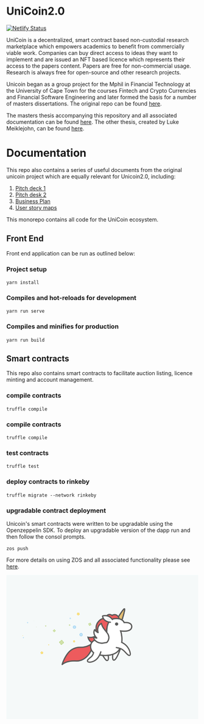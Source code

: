 # UniCoin2.0

[![Netlify Status](https://api.netlify.com/api/v1/badges/63c88402-22eb-4298-9a5b-0f661833414b/deploy-status)](https://app.netlify.com/sites/unicoin-dapp/deploys)

UniCoin is a decentralized, smart contract based non-custodial research marketplace which empowers academics to benefit from commercially viable work. Companies can buy direct access to ideas they want to implement and are issued an NFT based licence which represents their access to the papers content. Papers are free for non-commercial usage. Research is always free for open-source and other research projects.

Unicoin began as a group project for the Mphil in Financial Technology at the University of Cape Town for the courses Fintech and Crypto Currencies and Financial Software Engineering and later formed the basis for a number of masters dissertations. The original repo can be found [here](https://github.com/unicoinlicences/unicoindapp).

The masters thesis accompanying this repository and all associated documentation can be found [here](./documentation/Thesis.pdf). The other thesis, created by Luke Meiklejohn, can be found [here](https://github.com/lukemeiklejohn/HowToAttributeCredit).


# Documentation
This repo also contains a series of useful documents from the original unicoin project which are equally relevant for Unicoin2.0, including:

1) [Pitch deck 1](https://docs.google.com/presentation/d/121boHtItNj7PwzCdGhnDnEfL1r_Td9rAW86ny1Dp914/edit?usp=sharing)
2) [Pitch desk 2](https://drive.google.com/file/d/1d-NUUu8NgdDsqG7XaDggYe0KmbHDtW7n/view?usp=sharing)
3) [Business Plan](https://docs.google.com/document/d/1iGCbeWvZtk4chdc_CnT9JuZWNwgtNJcFvyyo_UosyZA/edit?usp=sharing)
4) [User story maps](https://app.cardboardit.com/maps/guests/e25edd87044ecad844f3397589800b193c2d41c9492854e0d9d80f7212d20c8d)

This monorepo contains all code for the UniCoin ecosystem. 
## Front End
Front end application can be run as outlined below:

### Project setup
```
yarn install
```

### Compiles and hot-reloads for development
```
yarn run serve
```

### Compiles and minifies for production
```
yarn run build
```

## Smart contracts
This repo also contains smart contracts to facilitate auction listing, licence minting and account management. 

### compile contracts
```
truffle compile
```

### compile contracts
```
truffle compile
```

### test contracts
```
truffle test
```

### deploy contracts to rinkeby
```
truffle migrate --network rinkeby
```

### upgradable contract deployment
Unicoin's smart contracts were written to be upgradable using the Openzeppelin SDK. To deploy an upgradable version of the dapp run and then follow the consol prompts.
```
zos push
```

For more details on using ZOS and all associated functionality please see [here](https://github.com/OpenZeppelin/openzeppelin-sdk).

<img src="./src/assets/unicorn_running.gif">


